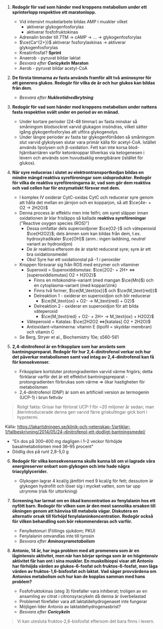 1. **Redogör för vad som händer med kroppens metabolism under ett sprinterlopp respektive ett maratonlopp.**
	- Vid intensivt muskelarbete bildas AMP i muskler vilket
		- aktiverar glykogenfosforylas
		- aktiverar fosfofruktokinas
	- Adrenalin binder till 7TM -> cAMP -> ... -> glykogenfosforylas
	- $\ce{Ca^{2+}}$ aktiverar fosforylaskinas -> aktiverar glykogenfosforylas
	- Kreatinfosfat?
	**Sprint**
	- Anaerob - pyruvat bildar laktat
	- *Besvara efter **Coricykeln***
	**Maraton**
	- Aerob - pyruvat bildar acetyl-CoA

2. **De första timmarna av fasta används framför allt två aminosyror för att generera glukos. Redogör för vilka de är och hur glukos kan bildas från dem.**
	- *Besvara efter **Nukleotidnedbrytning***

3. **Redogör för vad som händer med kroppens metabolism under nattens fasta respektive svält under en period av en månad.**
	- Under kortare perioder (24-48 timmar) av fasta minskar så småningom blodsockret varvid glukagon insöndras, vilket sätter igång glykogenfosforylas att utföra glykogenolys.
	- Under längre perioder av fasta tar glykogenförråden så småningom slut varvid  glykolysen slutar vara primär källa för acetyl-CoA. Istället används lipolysen och β-oxidation. Fett kan inte korsa blod-hjärnbarriären varför ketonkroppar tillverkas via ketogenesen i levern och används som huvudsaklig energibärare (istället för glukos).

4. **När syre reduceras i slutet av elektrontransportkedjan bildas en mindre mängd reaktiva syreföreningar som sidoprodukter. Redogör för vilka de reaktiva syreföreningarna är, vad som gör dem reaktiva och vad cellen har för enzymatiskt försvar mot dem.**
	- I komplex IV oxiderar CytC-oxidas CytC och reducerar syre genom att hålla det mellan en järnjon och en kopparjon, så att $\ce{4e- + O2 -> 2H2O}$
	- Denna process är effektiv men inte felfri; om syret släpper innan oxidationen är klar frisläpps så kallade **reaktiva syreföreningar** ("Reactive oxygen species (ROS)")
		- Dessa omfattar dels superoxidjoner $\ce{O2-}$ och väteperoxid $\ce{H2O2}$; dels ämnen som kan bildas från dem, t.ex. hydroxylradikaler $\ce{OH}$ (anm.: ingen laddning, *neutral* variant av hydroxidjon)
		- De är reaktiva eftersom de är starkt reducerat syre; syre är ett bra oxidationsmedel
		- Obs! Syre har ett oxidationstal på -1 i peroxider
	- Kroppen försvarar sig från ROS med enzymer och vitaminer
		- Superoxid = Superoxiddismutas: $\ce{2O2- + 2H+ <=>[superoxiddismutas] O2 + H2O2}$
			- Finns en mitokondrie-variant (med mangan $\ce{Mn}$) och en cytoplasma-variant (med koppar/zink)
			- Finns två former, $\ce{M_\text{ox}}$ och $\ce{M_\text{red}}$
			- Delreaktion 1 - oxiderar en superoxidjon och blir reducerar
				- $\ce{M_\text{ox} + O2- -> M_\text{red} + O2}$
			- Delreaktion 2 - oxiderar en superoxidjon för att bilda väteperoxid
				- $\ce{M_\text{red} + O2- + 2H+ -> M_\text{ox} + H2O2}$
		- Väteperoxid = Katalas: $\ce{2H2O2 <=>[katalas] O2 + 2H2O}$
		- Antioxidant-vitaminerna: vitamin E (lipofil = skyddar membran) och vitamin C
	- Se Berg, Stryer et al., Biochemistry 10e; s560-561

5. **2,4-dinitrofenol är en frikopplare som har använts som bantningspreparat. Redogör för hur 2,4-dinitrofenol verkar och hur det påverkar metabolismen samt vad intag av 2,4-dinitrofenol kan få för konsekvenser.**
	- Frikopplare kortsluter protongradienten varvid värme frigörs; detta förklarar varför det är ett effektivt bantningspreparat - protongradienten förbrukas som värme => ökar hastigheten för metabolismen
	- 2,4-dinitrofenol (DNP) är som en artificiell version av termogenin (UCP-1) i brun fettväv

> Roligt fakta: Grisar har förlorat UCP-1 för ~20 miljoner år sedan; man återintroducerade denna gen varvid färre griskultingar gick bort i hypotermi.

Källa: https://lakartidningen.se/klinik-och-vetenskap-1/artiklar-1/fallbeskrivning/2014/05/24-dinitrofenol-ett-dodligt-bantningsmedel/
- "En dos på 300–400 mg dagligen i 1–2 veckor förhöjde basalmetabolismen med 36–95 procent"
- Dödlig dos på runt 2,8-5,0 g

6. **Redogör för vilka konsekvenserna skulle kunna bli om vi lagrade våra energireserver enbart som glykogen och inte hade några triacylglycerider.**
	- Glykogen lagrar 4 kcal/g jämfört med 9 kcal/g för fett; dessutom är glykogen hydrofilt och löser sig i mycket vatten, som tar upp utrymme (risk för uttorkning)

7. **Screening har larmat om en ökad koncentration av fenylalanin hos ett nyfött barn. Redogör för vilken som är den mest sannolika orsaken till ökningen genom att hänvisa till metabola vägar. Diskutera en alternativ orsak till förhöjd fenylalaninkoncentration. Redogör också för vilken behandling som bör rekommenderas och varför.**
	- Fenylketonuri (Föllings sjukdom; PKU)
	- Fenylalanin omvandlas inte till tyrosin
	- *Besvara efter **Aminosyrametabolism***

8. **Antonio, 14 år, har inga problem med att promenera som är en lågintensiv aktivitet, men när han börjar springa som är en högintensiv aktivitet får han ont i sina muskler. En muskelbiopsi visar att Antonio har förhöjda värden av glukos-6-fosfat och fruktos-6-fosfat, men låga värden av fruktos-1,6-bisfosfat och laktat. Vad säger provvärdena om Antonios metabolism och hur kan de kopplas samman med hans problem?**
	- Fosfofruktokinas (steg 3) förefaller vara inhiberat; troligen av en ansamling av citrat i citronsyracykeln då denna är överbelastad
	- Problemet förefaller vara att laktatdehydrogenaset inte fungerar
	- Möjligen lider Antonio av laktatdehydrogenasbrist?
	- *Besvara efter **Coricykeln***

> Vi kan utesluta fruktos-2,6-bisfosfat eftersom det bara finns i levern.